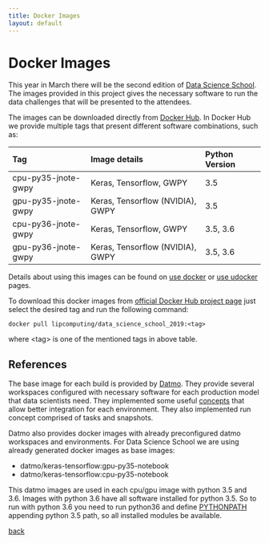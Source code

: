 ```yaml
---
title: Docker Images
layout: default
---
```


# Docker Images

This year in March there will be the second edition of [Data Science School](http://www.lip.pt/data-science-2019/?p=school). The images provided in this project gives the necessary software to run the data challenges that will be presented to the attendees.

The images can be downloaded directly from [Docker Hub](https://hub.docker.com/r/lipcomputing/data_science_school_2019). In Docker Hub we provide multiple tags that present different software combinations, such as:

| Tag                  | Image details                      |  Python Version  |
|:---------------------|:-----------------------------------|:-----------------|
| cpu-py35-jnote-gwpy  | Keras, Tensorflow, GWPY            | 3.5              |
| gpu-py35-jnote-gwpy  | Keras, Tensorflow (NVIDIA), GWPY   | 3.5              |
| cpu-py36-jnote-gwpy  | Keras, Tensorflow, GWPY            | 3.5, 3.6         |
| gpu-py36-jnote-gwpy  | Keras, Tensorflow (NVIDIA), GWPY   | 3.5, 3.6         |

Details about using this images can be found on [use docker](./use_docker.html) or [use udocker](./use_udocker.html) pages.

To download this docker images from [official Docker Hub project page](https://hub.docker.com/r/lipcomputing/data_science_school_2019/tags) just select the desired tag and run the following command:

```
docker pull lipcomputing/data_science_school_2019:<tag>
```

where \<tag\> is one of the mentioned tags in above table.


## References

The base image for each build is provided by [Datmo](https://github.com/datmo/datmo/blob/master/README.md). They provide several workspaces configured with necessary software for each production model that data scientists need. They implemented some useful [concepts](https://datmo.readthedocs.io/en/latest/concepts.html) that allow better integration for each environment. They also implemented run concept comprised of tasks and snapshots.

Datmo also provides docker images with already preconfigured datmo workspaces and environments. For Data Science School we are using already generated docker images as base images:
  * datmo/keras-tensorflow:gpu-py35-notebook
  * datmo/keras-tensorflow:cpu-py35-notebook

This datmo images are used in each cpu/gpu image with python 3.5 and 3.6. Images with python 3.6 have all software installed for python 3.5. So to run with python 3.6 you need to run python36 and define [PYTHONPATH](https://docs.python.org/3/using/cmdline.html#envvar-PYTHONPATH) appending python 3.5 path, so all installed modules be available.


[back](./)